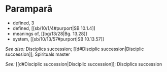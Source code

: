 # Paramparā

* defined, 3 
* defined, [[sb/10/1/4#purport|SB 10.1.4]]
* meanings of, [[bg/13/28|Bg. 13.28]]
* system, [[sb/10/13/57#purport|SB 10.13.57]]

*See also:* Disciplics succession; [[d#Disciplic succession|Disciplic succession]]; Spirituals master

*See:* [[d#Disciplic succession|Disciplic succession]]; Disciplics succession

